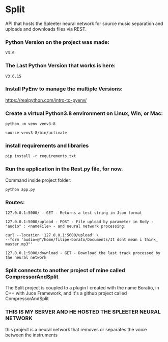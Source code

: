 # Split
 API that hosts the Spleeter neural network for source music separation and uploads and downloads files via REST.
 
### Python Version on the project was made:
``
V3.6
``
### The Last Python Version that works is here:
``
V3.6.15
``

### Install PyEnv to manage the multiple Versions:

https://realpython.com/intro-to-pyenv/
 
 ### Create a virtual Python3.8 environment on Linux, Win, or Mac:
 ```
 python -m venv venv3-8
 ```
 
 ```
 source venv3-8/bin/activate
 ```
 ### install requirements and libraries
 ```
 pip install -r requirements.txt
 ```

 ### Run the application in the Rest.py file, for now.
Command inside project folder: 
```
python app.py
```

### Routes: 
``
127.0.0.1:5000/ - GET - Returns a test string in Json format
``

``
127.0.0.1:5000/upload - POST - File upload by parameter in Body - "audio" : <nameFile> - and neural network processing:
``
```
curl --location '127.0.0.1:5000/upload' \
--form 'audio=@"/home/filipe-borato/Documents/It dont mean i think_ master.mp3"'
```
``
127.0.0.1:5000/download - GET - Download the last track processed by the neural network
``
### Split connects to another project of mine called CompressorAndSplit

The Split project is coupled to a plugin I created with the name Boratio, in C++ with Juce Framework, and it's a github project called CompressorAndSplit

### THIS IS MY SERVER AND HE HOSTED THE SPLEETER NEURAL NETWORK
this project is a neural network that removes or separates the voice between the instruments
 
 
